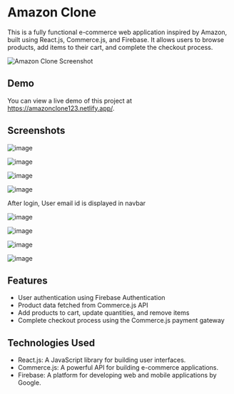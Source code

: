# Amazon Clone

This is a fully functional e-commerce web application inspired by Amazon, built using React.js, Commerce.js, and Firebase. It allows users to browse products, add items to their cart, and complete the checkout process.

![Amazon Clone Screenshot](screenshot.png)

## Demo
You can view a live demo of this project at https://amazonclone123.netlify.app/.

## Screenshots

![image](https://github.com/AjayAggarwal412/AmazonClone/assets/73030724/b7d20b95-cfa6-4e62-bdab-01ca87208ed2)

![image](https://github.com/AjayAggarwal412/AmazonClone/assets/73030724/55744659-d476-4b54-ab54-c001588684d7)

![image](https://github.com/AjayAggarwal412/AmazonClone/assets/73030724/019fdfb2-0dcf-4fd6-959b-0f1e4e252e1d)

![image](https://github.com/AjayAggarwal412/AmazonClone/assets/73030724/f89cdc35-4fb2-4097-bfbb-024ce8d1c356)

After login, User email id is displayed in navbar

![image](https://github.com/AjayAggarwal412/AmazonClone/assets/73030724/0309525b-19c7-4915-8f80-1d685a31f3dc)

![image](https://github.com/AjayAggarwal412/AmazonClone/assets/73030724/d967fb22-4335-42c4-8d78-782bbaa84848)

![image](https://github.com/AjayAggarwal412/AmazonClone/assets/73030724/f8f0fac1-24d8-4a29-bdb3-1d95f972a56f)

![image](https://github.com/AjayAggarwal412/AmazonClone/assets/73030724/e2ceda58-9d00-412d-8a9a-7ca41a8e9164)

## Features

- User authentication using Firebase Authentication
- Product data fetched from Commerce.js API
- Add products to cart, update quantities, and remove items
- Complete checkout process using the Commerce.js payment gateway

## Technologies Used

- React.js: A JavaScript library for building user interfaces.
- Commerce.js: A powerful API for building e-commerce applications.
- Firebase: A platform for developing web and mobile applications by Google.

